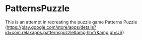 # PatternsPuzzle
This is an attempt in recreating the puzzle game Patterns Puzzle (https://play.google.com/store/apps/details?id=com.relaxapps.patternspuzzle&amp;hl=fr&amp;gl=US)

